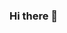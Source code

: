 ### Hi there 👋

<!--
**dobham/dobham** is a ✨ _special_ ✨ repository because its `README.md` (this file) appears on your GitHub profile.

[![Dobhams's github stats](https://github-readme-stats.vercel.app/api?username=dobham)](https://github.com/anuraghazra/github-readme-stats)

Here are some ideas to get you started:

- 🔭 I’m currently working on ...
- 🌱 I’m currently learning ...
- 👯 I’m looking to collaborate on ...
- 🤔 I’m looking for help with ...
- 💬 Ask me about ...
- 📫 How to reach me: ...
- 😄 Pronouns: ...
- ⚡ Fun fact: ...
-->
